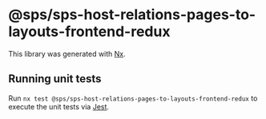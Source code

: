 # @sps/sps-host-relations-pages-to-layouts-frontend-redux

This library was generated with [Nx](https://nx.dev).

## Running unit tests

Run `nx test @sps/sps-host-relations-pages-to-layouts-frontend-redux` to execute the unit tests via [Jest](https://jestjs.io).
